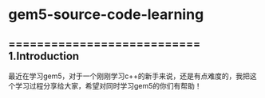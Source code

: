 # gem5-source-code-learning
===========================
1.Introduction
--------------
最近在学习gem5，对于一个刚刚学习c++的新手来说，还是有点难度的，我把这个学习过程分享给大家，希望对同时学习gem5的你们有帮助！

